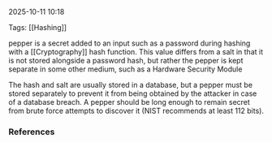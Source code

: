 
2025-10-11 10:18

Tags: [[Hashing]]

 pepper is a secret added to an input such as a password during hashing with a [[Cryptography]] hash function. This value differs from a salt in that it is not stored alongside a password hash, but rather the pepper is kept separate in some other medium, such as a Hardware Security Module

The hash and salt are usually stored in a database, but a pepper must be stored separately to prevent it from being obtained by the attacker in case of a database breach. A pepper should be long enough to remain secret from brute force attempts to discover it (NIST recommends at least 112 bits).

### References